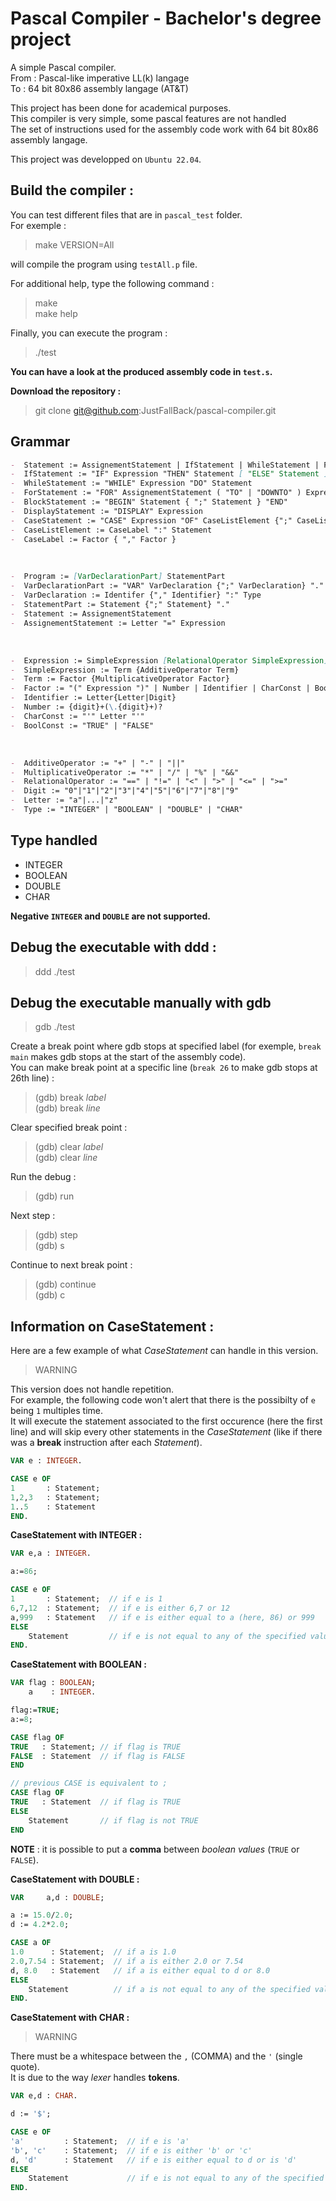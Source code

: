 # Pascal Compiler - Bachelor's degree project

A simple Pascal compiler.<br>
From : Pascal-like imperative LL(k) langage<br>
To : 64 bit 80x86 assembly langage (AT&T)

This project has been done for academical purposes.<br>
This compiler is very simple, some pascal features are not handled<br>
The set of instructions used for the assembly code work with 64 bit 80x86 assembly langage.

This project was developped on `Ubuntu 22.04`.

## Build the compiler :
You can test different files that are in `pascal_test` folder.<br>
For exemple :

> make VERSION=All

will compile the program using `testAll.p` file.

For additional help, type the following command :<br>
> make <br>
> make help

Finally, you can execute the program : <br>
> ./test

**You can have a look at the produced assembly code in `test.s`.**

**Download the repository :**

> git clone git@github.com:JustFallBack/pascal-compiler.git

## Grammar

```md
-  Statement := AssignementStatement | IfStatement | WhileStatement | ForStatement | BlockStatement | DisplayStatement | CaseStatement
-  IfStatement := "IF" Expression "THEN" Statement [ "ELSE" Statement ]
-  WhileStatement := "WHILE" Expression "DO" Statement
-  ForStatement := "FOR" AssignementStatement ( "TO" | "DOWNTO" ) Expression "DO" Statement
-  BlockStatement := "BEGIN" Statement { ";" Statement } "END"
-  DisplayStatement := "DISPLAY" Expression
-  CaseStatement := "CASE" Expression "OF" CaseListElement {";" CaseListElement} ["ELSE" Statement] "END"
-  CaseListElement := CaseLabel ":" Statement
-  CaseLabel := Factor { "," Factor }
```
<br>

```md
-  Program := [VarDeclarationPart] StatementPart
-  VarDeclarationPart := "VAR" VarDeclaration {";" VarDeclaration} "."
-  VarDeclaration := Identifer {"," Identifier} ":" Type
-  StatementPart := Statement {";" Statement} "."
-  Statement := AssignementStatement
-  AssignementStatement := Letter "=" Expression
```

<br>

```md
-  Expression := SimpleExpression [RelationalOperator SimpleExpression]
-  SimpleExpression := Term {AdditiveOperator Term}
-  Term := Factor {MultiplicativeOperator Factor}
-  Factor := "(" Expression ")" | Number | Identifier | CharConst | BoolConst
-  Identifier := Letter{Letter|Digit}
-  Number := {digit}+(\.{digit}+)?
-  CharConst := "'" Letter "'"
-  BoolConst := "TRUE" | "FALSE"
```

<br>

```md
-  AdditiveOperator := "+" | "-" | "||"
-  MultiplicativeOperator := "*" | "/" | "%" | "&&"
-  RelationalOperator := "==" | "!=" | "<" | ">" | "<=" | ">="  
-  Digit := "0"|"1"|"2"|"3"|"4"|"5"|"6"|"7"|"8"|"9"
-  Letter := "a"|...|"z"
-  Type := "INTEGER" | "BOOLEAN" | "DOUBLE" | "CHAR"
```

## Type handled

- INTEGER
- BOOLEAN
- DOUBLE
- CHAR

**Negative `INTEGER` and `DOUBLE` are not supported.**<br>

## Debug the executable with ddd :

> ddd ./test

## Debug the executable manually with gdb 

> gdb ./test

Create a break point where gdb stops at specified label (for exemple, `break main` makes gdb stops at the start of the assembly code).<br>
You can make break point at a specific line (`break 26` to make gdb stops at 26th line) :
>(gdb) break _label_<br>
>(gdb) break _line_

Clear specified break point :
>(gdb) clear _label_<br>
>(gdb) clear _line_

Run the debug :
>(gdb) run

Next step :
>(gdb) step<br>
>(gdb) s

Continue to next break point :
>(gdb) continue<br>
>(gdb) c


## Information on CaseStatement :

Here are a few example of what *CaseStatement* can handle in this version.<br>

>WARNING<br>

This version does not handle repetition.<br>
For example, the following code won't alert that there is the possibilty of `e` being `1` multiples time.<br>
It will execute the statement associated to the first occurence (here the first line) and will skip every other statements in the *CaseStatement* (like if there was a **break** instruction after each *Statement*).<br>

```pascal
VAR e : INTEGER.

CASE e OF
1       : Statement;
1,2,3   : Statement;  
1..5    : Statement  
END.
```

**CaseStatement with INTEGER :**

```pascal
VAR e,a : INTEGER.

a:=86;

CASE e OF
1       : Statement;  // if e is 1
6,7,12  : Statement;  // if e is either 6,7 or 12
a,999   : Statement   // if e is either equal to a (here, 86) or 999
ELSE
    Statement         // if e is not equal to any of the specified value
END.
```
**CaseStatement with BOOLEAN :**

```pascal
VAR flag : BOOLEAN;
    a    : INTEGER.

flag:=TRUE;
a:=8;

CASE flag OF
TRUE   : Statement; // if flag is TRUE
FALSE  : Statement  // if flag is FALSE
END

// previous CASE is equivalent to ;
CASE flag OF
TRUE   : Statement  // if flag is TRUE
ELSE
    Statement       // if flag is not TRUE
END
```
**NOTE** : it is possible to put a **comma** between *boolean values* (`TRUE` or `FALSE`).

**CaseStatement with DOUBLE :**

```pascal
VAR     a,d : DOUBLE;

a := 15.0/2.0;
d := 4.2*2.0;

CASE a OF
1.0      : Statement;  // if a is 1.0
2.0,7.54 : Statement;  // if a is either 2.0 or 7.54
d, 8.0   : Statement   // if a is either equal to d or 8.0
ELSE
    Statement          // if a is not equal to any of the specified value
END.
```

**CaseStatement with CHAR :**

>WARNING<br>

There must be a whitespace between the `,` (COMMA) and the `'` (single quote).<br>
It is due to the way *lexer* handles **tokens**.<br>

```pascal
VAR e,d : CHAR.

d := '$';

CASE e OF
'a'         : Statement;  // if e is 'a'
'b', 'c'    : Statement;  // if e is either 'b' or 'c'
d, 'd'      : Statement   // if e is either equal to d or is 'd'
ELSE
    Statement             // if e is not equal to any of the specified value
END.
```
